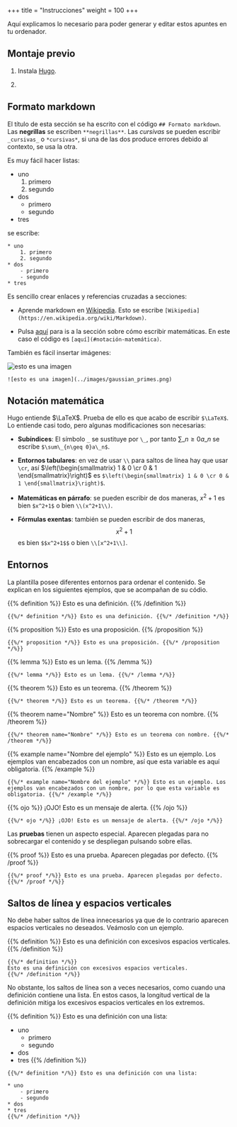 +++
title = "Instrucciones"
weight = 100
+++

Aquí explicamos lo necesario para poder generar y editar estos apuntes en tu ordenador.

## Montaje previo

1. Instala [Hugo](https://gohugo.io/getting-started/installing/).

2. 

## Formato markdown

El título de esta sección se ha escrito con el código `## Formato markdown`. Las **negrillas** se escriben `**negrillas**`. Las _cursivas_ se pueden escribir `_cursivas_` o `*cursivas*`, si una de las dos produce errores debido al contexto, se usa la otra. 

Es muy fácil hacer listas:

* uno 
	1. primero
	2. segundo
* dos 
	- primero
	- segundo
* tres 

se escribe:

```
* uno 
	1. primero
	2. segundo
* dos 
	- primero
	- segundo
* tres 
```

Es sencillo crear enlaces y referencias cruzadas a secciones:

* Aprende markdown en [Wikipedia](https://en.wikipedia.org/wiki/Markdown). Esto se escribe `[Wikipedia](https://en.wikipedia.org/wiki/Markdown)`.

* Pulsa [aquí](#notación-matemática) para is a la sección sobre cómo escribir matemáticas. En este caso el código es `[aquí](#notación-matemática)`.

También es fácil insertar imágenes:

![esto es una imagen](../images/gaussian_primes.png)

```
![esto es una imagen](../images/gaussian_primes.png)
```


## Notación matemática

Hugo entiende $\LaTeX$. Prueba de ello es que acabo de escribir <code>$\LaTeX$</code>. Lo entiende casi todo, pero algunas modificaciones son necesarias: 

* **Subíndices**: El símbolo `_` se sustituye por `\_`, por tanto $\sum\_{n\geq 0}a\_n$ se escribe `$\sum\_{n\geq 0}a\_n$`.

* **Entornos tabulares**: en vez de usar `\\` para saltos de línea hay que usar `\cr`, así $\left(\begin{smallmatrix} 1 & 0 \cr 0 & 1 \end{smallmatrix}\right)$ es `$\left(\begin{smallmatrix} 1 & 0 \cr 0 & 1 \end{smallmatrix}\right)$`.

* **Matemáticas en párrafo**: se pueden escribir de dos maneras, $x^2+1$ es bien `$x^2+1$` o bien `\\(x^2+1\\)`.

* **Fórmulas exentas**: también se pueden escribir de dos maneras, $$x^2+1$$ es bien `$$x^2+1$$` o bien `\\[x^2+1\\]`.

## Entornos

La plantilla posee diferentes entornos para ordenar el contenido. Se explican en los siguientes ejemplos, que se acompañan de su códio.

{{% definition %}} Esto es una definición. {{% /definition %}}

```
{{%/* definition */%}} Esto es una definición. {{%/* /definition */%}}
```

{{% proposition %}} Esto es una proposición. {{% /proposition  %}}

```
{{%/* proposition */%}} Esto es una proposición. {{%/* /proposition  */%}}
```

{{% lemma %}} Esto es un lema. {{% /lemma %}}

```
{{%/* lemma */%}} Esto es un lema. {{%/* /lemma */%}}
```

{{% theorem %}} Esto es un teorema. {{% /theorem %}}

```
{{%/* theorem */%}} Esto es un teorema. {{%/* /theorem */%}}
```

{{% theorem name="Nombre" %}} Esto es un teorema con nombre. {{% /theorem %}}

```
{{%/* theorem name="Nombre" */%}} Esto es un teorema con nombre. {{%/* /theorem */%}}
```

{{% example name="Nombre del ejemplo" %}} Esto es un ejemplo. Los ejemplos van encabezados con un nombre, así que esta variable es aquí obligatoria. {{% /example %}}

```
{{%/* example name="Nombre del ejemplo" */%}} Esto es un ejemplo. Los ejemplos van encabezados con un nombre, por lo que esta variable es obligatoria. {{%/* /example */%}}
```

{{% ojo %}} ¡OJO! Esto es un mensaje de alerta. {{% /ojo %}}

```
{{%/* ojo */%}} ¡OJO! Esto es un mensaje de alerta. {{%/* /ojo */%}}
```


Las **pruebas** tienen un aspecto especial. Aparecen plegadas para no sobrecargar el contenido y se despliegan pulsando sobre ellas.

{{% proof %}} Esto es una prueba. Aparecen plegadas por defecto. {{% /proof %}}


```
{{%/* proof */%}} Esto es una prueba. Aparecen plegadas por defecto. {{%/* /proof */%}}
```


## Saltos de línea y espacios verticales

No debe haber saltos de línea innecesarios ya que de lo contrario aparecen espacios verticales no deseados. Veámoslo con un ejemplo.

{{% definition %}} 
Esto es una definición con excesivos espacios verticales. 
{{% /definition %}}

```
{{%/* definition */%}} 
Esto es una definición con excesivos espacios verticales. 
{{%/* /definition */%}}
```

No obstante, los saltos de línea son a veces necesarios, como cuando una definición contiene una lista. En estos casos, la longitud vertical de la definición mitiga los excesivos espacios verticales en los extremos.

{{% definition %}} Esto es una definición con una lista:

* uno 
	- primero
	- segundo
* dos 
* tres 
{{% /definition %}}


```
{{%/* definition */%}} Esto es una definición con una lista:

* uno 
	- primero
	- segundo
* dos 
* tres 
{{%/* /definition */%}}
```
